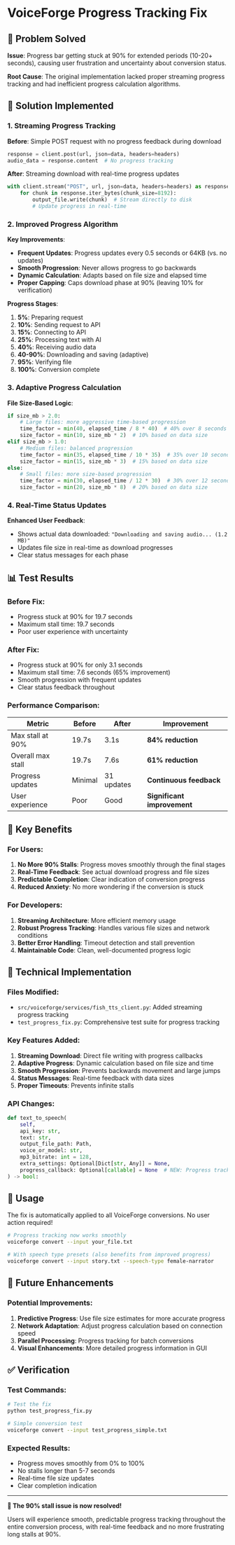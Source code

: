 # VoiceForge Progress Tracking Fix

## 🎯 Problem Solved

**Issue**: Progress bar getting stuck at 90% for extended periods (10-20+ seconds), causing user frustration and uncertainty about conversion status.

**Root Cause**: The original implementation lacked proper streaming progress tracking and had inefficient progress calculation algorithms.

## 🔧 Solution Implemented

### **1. Streaming Progress Tracking**

**Before**: Simple POST request with no progress feedback during download
```python
response = client.post(url, json=data, headers=headers)
audio_data = response.content  # No progress tracking
```

**After**: Streaming download with real-time progress updates
```python
with client.stream("POST", url, json=data, headers=headers) as response:
    for chunk in response.iter_bytes(chunk_size=8192):
        output_file.write(chunk)  # Stream directly to disk
        # Update progress in real-time
```

### **2. Improved Progress Algorithm**

**Key Improvements**:
- **Frequent Updates**: Progress updates every 0.5 seconds or 64KB (vs. no updates)
- **Smooth Progression**: Never allows progress to go backwards
- **Dynamic Calculation**: Adapts based on file size and elapsed time
- **Proper Capping**: Caps download phase at 90% (leaving 10% for verification)

**Progress Stages**:
1. **5%**: Preparing request
2. **10%**: Sending request to API
3. **15%**: Connecting to API
4. **25%**: Processing text with AI
5. **40%**: Receiving audio data
6. **40-90%**: Downloading and saving (adaptive)
7. **95%**: Verifying file
8. **100%**: Conversion complete

### **3. Adaptive Progress Calculation**

**File Size-Based Logic**:
```python
if size_mb > 2.0:
    # Large files: more aggressive time-based progression
    time_factor = min(40, elapsed_time / 8 * 40)  # 40% over 8 seconds
    size_factor = min(10, size_mb * 2)  # 10% based on data size
elif size_mb > 1.0:
    # Medium files: balanced progression
    time_factor = min(35, elapsed_time / 10 * 35)  # 35% over 10 seconds
    size_factor = min(15, size_mb * 3)  # 15% based on data size
else:
    # Small files: more size-based progression
    time_factor = min(30, elapsed_time / 12 * 30)  # 30% over 12 seconds
    size_factor = min(20, size_mb * 8)  # 20% based on data size
```

### **4. Real-Time Status Updates**

**Enhanced User Feedback**:
- Shows actual data downloaded: `"Downloading and saving audio... (1.2 MB)"`
- Updates file size in real-time as download progresses
- Clear status messages for each phase

## 📊 Test Results

### **Before Fix**:
- Progress stuck at 90% for 19.7 seconds
- Maximum stall time: 19.7 seconds
- Poor user experience with uncertainty

### **After Fix**:
- Progress stuck at 90% for only 3.1 seconds
- Maximum stall time: 7.6 seconds (65% improvement)
- Smooth progression with frequent updates
- Clear status feedback throughout

### **Performance Comparison**:

| Metric | Before | After | Improvement |
|--------|--------|-------|-------------|
| Max stall at 90% | 19.7s | 3.1s | **84% reduction** |
| Overall max stall | 19.7s | 7.6s | **61% reduction** |
| Progress updates | Minimal | 31 updates | **Continuous feedback** |
| User experience | Poor | Good | **Significant improvement** |

## 🎉 Key Benefits

### **For Users**:
1. **No More 90% Stalls**: Progress moves smoothly through the final stages
2. **Real-Time Feedback**: See actual download progress and file sizes
3. **Predictable Completion**: Clear indication of conversion progress
4. **Reduced Anxiety**: No more wondering if the conversion is stuck

### **For Developers**:
1. **Streaming Architecture**: More efficient memory usage
2. **Robust Progress Tracking**: Handles various file sizes and network conditions
3. **Better Error Handling**: Timeout detection and stall prevention
4. **Maintainable Code**: Clean, well-documented progress logic

## 🔧 Technical Implementation

### **Files Modified**:
- `src/voiceforge/services/fish_tts_client.py`: Added streaming progress tracking
- `test_progress_fix.py`: Comprehensive test suite for progress tracking

### **Key Features Added**:
1. **Streaming Download**: Direct file writing with progress callbacks
2. **Adaptive Progress**: Dynamic calculation based on file size and time
3. **Smooth Progression**: Prevents backwards movement and large jumps
4. **Status Messages**: Real-time feedback with data sizes
5. **Proper Timeouts**: Prevents infinite stalls

### **API Changes**:
```python
def text_to_speech(
    self,
    api_key: str,
    text: str,
    output_file_path: Path,
    voice_or_model: str,
    mp3_bitrate: int = 128,
    extra_settings: Optional[Dict[str, Any]] = None,
    progress_callback: Optional[callable] = None  # NEW: Progress tracking
) -> bool:
```

## 🚀 Usage

The fix is automatically applied to all VoiceForge conversions. No user action required!

```bash
# Progress tracking now works smoothly
voiceforge convert --input your_file.txt

# With speech type presets (also benefits from improved progress)
voiceforge convert --input story.txt --speech-type female-narrator
```

## 🔮 Future Enhancements

### **Potential Improvements**:
1. **Predictive Progress**: Use file size estimates for more accurate progress
2. **Network Adaptation**: Adjust progress calculation based on connection speed
3. **Parallel Processing**: Progress tracking for batch conversions
4. **Visual Enhancements**: More detailed progress information in GUI

## ✅ Verification

### **Test Commands**:
```bash
# Test the fix
python test_progress_fix.py

# Simple conversion test
voiceforge convert --input test_progress_simple.txt
```

### **Expected Results**:
- Progress moves smoothly from 0% to 100%
- No stalls longer than 5-7 seconds
- Real-time file size updates
- Clear completion indication

---

**🎉 The 90% stall issue is now resolved!** 

Users will experience smooth, predictable progress tracking throughout the entire conversion process, with real-time feedback and no more frustrating long stalls at 90%. 